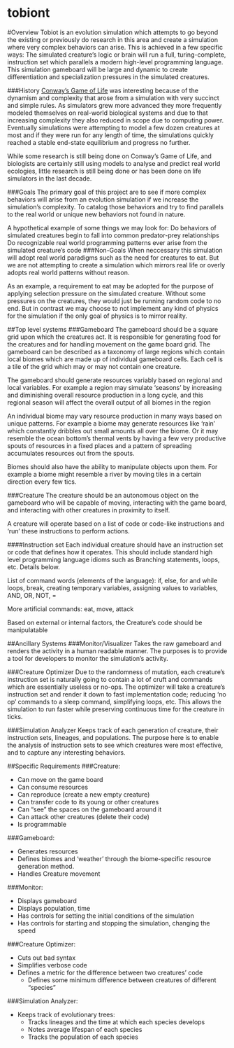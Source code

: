 tobiont
=======

#Overview
Tobiot is an evolution simulation which attempts to go beyond the existing or previously do research in this area and create a simulation where very complex behaviors can arise. This is achieved in a few specific ways:
The simulated creature’s logic or brain will run a full, turing-complete, instruction set which parallels a modern high-level programming language.
This simulation gameboard will be large and dynamic to create differentiation and specialization pressures in the simulated creatures.

###History
[Conway’s Game of Life](https://en.wikipedia.org/wiki/Conway's_Game_of_Life) was interesting because of the dynamism and complexity that arose from a simulation with very succinct and simple rules. As simulators grew more advanced they more frequently modeled themselves on real-world biological systems and due to that increasing complexity they also reduced in scope due to computing power. Eventually simulations were attempting to model a few dozen creatures at most and if they were run for any length of time, the simulations quickly reached a stable end-state equilibrium and progress no further.

While some research is still being done on Conway’s Game of Life, and biologists are certainly still using models to analyse and predict real world ecologies, little research is still being done or has been done on life simulators in the last decade.

###Goals
The primary goal of this project are to see if more complex behaviors will arise from an evolution simulation if we increase the simulation’s complexity. To catalog those behaviors and try to find parallels to the real world or unique new behaviors not found in nature.

A hypothetical example of some things we may look for:
Do behaviors of simulated creatures begin to fall into common predator-prey relationships
Do recognizable real world programming patterns ever arise from the simulated creature’s code
###Non-Goals
When neccessary this simulation will adopt real world paradigms such as the need for creatures to eat. But we are not attempting to create a simulation which mirrors real life or overly adopts real world patterns without reason.

As an example, a requirement to eat may be adopted for the purpose of applying selection pressure on the simulated creature. Without some pressures on the creatures, they would just be running random code to no end. But in contrast we may choose to not implement any kind of physics for the simulation if the only goal of physics is to mirror reality.

##Top level systems
###Gameboard
The gameboard should be a square grid upon which the creatures act. It is responsible for generating food for the creatures and for handling movement on the game board grid. The gameboard can be described as a taxonomy of large regions which contain local biomes which are made up of individual gameboard cells. Each cell is a tile of the grid which may or may not contain one creature.

The gameboard should generate resources variably based on regional and local variables. For example a region may simulate ‘seasons’ by increasing and diminishing overall resource production in a long cycle, and this regional season will affect the overall output of all biomes in the region

An individual biome may vary resource production in many ways based on unique patterns. For example a biome may generate resources like ‘rain’ which constantly dribbles out small amounts all over the biome. Or it may resemble the ocean bottom’s thermal vents by having a few very productive spouts of resources in a fixed places and a pattern of spreading accumulates resources out from the spouts.

Biomes should also have the ability to manipulate objects upon them. For example a biome might resemble a river by moving tiles in a certain direction every few tics. 

###Creature
The creature should be an autonomous object on the gameboard who will be capable of moving, interacting with the game board, and interacting with other creatures in proximity to itself.

A creature will operate based on a list of code or code-like instructions and ‘run’ these instructions to perform actions. 

####Instruction set
Each individual creature should have an instruction set or code that defines how it operates. This should include standard high level programming language idioms such as Branching statements, loops, etc. Details below.

List of command words (elements of the language):  if, else, for and while loops, break, creating temporary variables, assigning values to variables, AND, OR, NOT, = 
	
More artificial commands: eat, move, attack 

Based on external or internal factors, the Creature’s code should be manipulatable

##Ancillary Systems
###Monitor/Visualizer
Takes the raw gameboard and renders the activity in a human readable manner. The purposes is to provide a tool for developers to monitor the simulation’s activity.

###Creature Optimizer
Due to the randomness of mutation, each creature’s instruction set is naturally going to contain a lot of cruft and commands which are essentially useless or no-ops. The optimizer will take a creature’s instruction set and render it down to fast implementation code; reducing ‘no op’ commands to a sleep command, simplifying loops, etc. This allows the simulation to run faster while preserving continuous time for the creature in ticks.

###Simulation Analyzer
Keeps track of each generation of creature, their instruction sets, lineages, and populations. The purpose here is to enable the analysis of instruction sets to see which creatures were most effective, and to capture any interesting behaviors.

##Specific Requirements
###Creature:
- Can move on the game board
- Can consume resources
- Can reproduce (create a new empty creature)
- Can transfer code to its young or other creatures
- Can “see” the spaces on the gameboard around it
- Can attack other creatures (delete their code)
- Is programmable

###Gameboard:
- Generates resources
- Defines biomes and ‘weather’ through the biome-specific resource generation method.
- Handles Creature movement

###Monitor:
- Displays gameboard
- Displays population, time
- Has controls for setting the initial conditions of the simulation
- Has controls for starting and stopping the simulation, changing the speed

###Creature Optimizer:
- Cuts out bad syntax
- Simplifies verbose code
- Defines a metric for the difference between two creatures’ code
  - Defines some minimum difference between creatures of different “species”

###Simulation Analyzer:
- Keeps track of evolutionary trees:
  - Tracks lineages and the time at which each species develops
  - Notes average lifespan of each species
  - Tracks the population of each species
